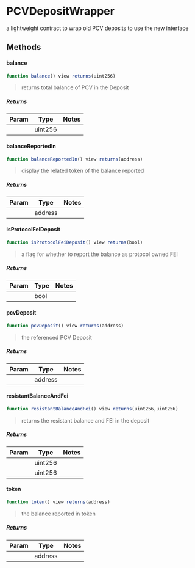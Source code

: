 # PCVDepositWrapper


a lightweight contract to wrap old PCV deposits to use the new interface 

## Methods

#### balance

```javascript
function balance() view returns(uint256)
```

> returns total balance of PCV in the Deposit

##### Returns

| Param | Type | Notes |
| ----- | ---- | ----- |
|  | uint256 |  |

#### balanceReportedIn

```javascript
function balanceReportedIn() view returns(address)
```

> display the related token of the balance reported

##### Returns

| Param | Type | Notes |
| ----- | ---- | ----- |
|  | address |  |

#### isProtocolFeiDeposit

```javascript
function isProtocolFeiDeposit() view returns(bool)
```

> a flag for whether to report the balance as protocol owned FEI

##### Returns

| Param | Type | Notes |
| ----- | ---- | ----- |
|  | bool |  |

#### pcvDeposit

```javascript
function pcvDeposit() view returns(address)
```

> the referenced PCV Deposit

##### Returns

| Param | Type | Notes |
| ----- | ---- | ----- |
|  | address |  |

#### resistantBalanceAndFei

```javascript
function resistantBalanceAndFei() view returns(uint256,uint256)
```

> returns the resistant balance and FEI in the deposit

##### Returns

| Param | Type | Notes |
| ----- | ---- | ----- |
|  | uint256 |  |
|  | uint256 |  |

#### token

```javascript
function token() view returns(address)
```

> the balance reported in token

##### Returns

| Param | Type | Notes |
| ----- | ---- | ----- |
|  | address |  |
